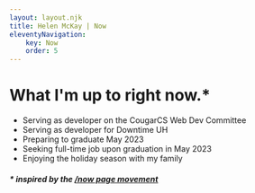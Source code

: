 ```yaml
---
layout: layout.njk
title: Helen McKay | Now
eleventyNavigation:
    key: Now
    order: 5
---
```


# What I'm up to right now.*

- Serving as developer on the CougarCS Web Dev Committee
- Serving as developer for Downtime UH
- Preparing to graduate May 2023
- Seeking full-time job upon graduation in May 2023
- Enjoying the holiday season with my family

##### * inspired by the [/now page movement](https://nownownow.com/about)